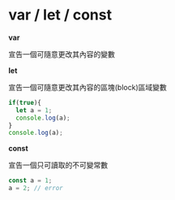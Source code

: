 # var / let / const

**var**

宣告一個可隨意更改其內容的變數

**let**

宣告一個可隨意更改其內容的區塊(block)區域變數

```js
if(true){
  let a = 1;
  console.log(a);
}
console.log(a);
```

**const**

宣告一個只可讀取的不可變常數

```js
const a = 1;
a = 2; // error
```
